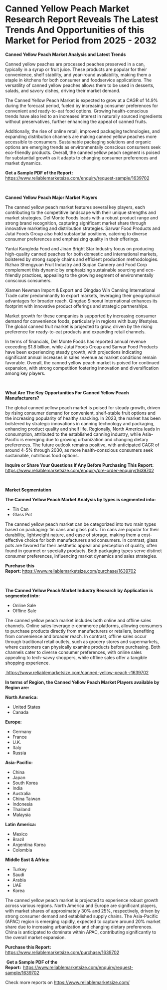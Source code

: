<p><h1>Canned Yellow Peach Market Research Report Reveals The Latest Trends And Opportunities of this Market for Period from 2025 - 2032</h1></p><p><strong>Canned Yellow Peach Market Analysis and Latest Trends</strong></p>
<p><p>Canned yellow peaches are processed peaches preserved in a can, typically in a syrup or fruit juice. These products are popular for their convenience, shelf stability, and year-round availability, making them a staple in kitchens for both consumer and foodservice applications. The versatility of canned yellow peaches allows them to be used in desserts, salads, and savory dishes, driving their market demand.</p><p>The Canned Yellow Peach Market is expected to grow at a CAGR of 14.9% during the forecast period, fueled by increasing consumer preferences for convenient and ready-to-eat food options. Growing health-conscious trends have also led to an increased interest in naturally sourced ingredients without preservatives, further enhancing the appeal of canned fruits. </p><p>Additionally, the rise of online retail, improved packaging technologies, and expanding distribution channels are making canned yellow peaches more accessible to consumers. Sustainable packaging solutions and organic options are emerging trends as environmentally conscious consumers seek eco-friendly products. Overall, the canned yellow peach segment is poised for substantial growth as it adapts to changing consumer preferences and market dynamics.</p></p>
<p><strong>Get a Sample PDF of the Report:&nbsp;</strong> <a href="https://www.reliablemarketsize.com/enquiry/request-sample/1639702?utm_campaign=3101&utm_medium=2&utm_source=Github&utm_content=ia&utm_term=07042025&utm_id=canned-yellow-peach">https://www.reliablemarketsize.com/enquiry/request-sample/1639702</a></p>
<p>&nbsp;</p>
<p><strong>Canned Yellow Peach Major Market Players</strong></p>
<p><p>The canned yellow peach market features several key players, each contributing to the competitive landscape with their unique strengths and market strategies. Del Monte Foods leads with a robust product range and strong brand recognition, capturing significant market share through innovative marketing and distribution strategies. Sarwar Food Products and Jutai Foods Group also hold substantial positions, catering to diverse consumer preferences and emphasizing quality in their offerings. </p><p>Yantai Kangleda Food and Jinan Bright Star Industry focus on producing high-quality canned peaches for both domestic and international markets, bolstered by strong supply chains and efficient production methodologies. Rizhao Shengyuan Fruit Industry and Suqian Cannery and Food Corp complement this dynamic by emphasizing sustainable sourcing and eco-friendly practices, appealing to the growing segment of environmentally conscious consumers.</p><p>Xiamen Newman Import & Export and Qingdao Win Canning International Trade cater predominantly to export markets, leveraging their geographical advantages for broader reach. Qingdao Sinonut International enhances its footprint with innovative product offerings and strategic partnerships.</p><p>Market growth for these companies is supported by increasing consumer demand for convenience foods, particularly in regions with busy lifestyles. The global canned fruit market is projected to grow, driven by the rising preference for ready-to-eat products and expanding retail channels.</p><p>In terms of financials, Del Monte Foods has reported annual revenue exceeding $1.8 billion, while Jutai Foods Group and Sarwar Food Products have been experiencing steady growth, with projections indicating significant annual increases in sales revenue as market conditions remain favorable. Overall, the canned yellow peach market is poised for continued expansion, with strong competition fostering innovation and diversification among key players.</p></p>
<p>&nbsp;</p>
<p><strong>What Are The Key Opportunities For Canned Yellow Peach Manufacturers?</strong></p>
<p><p>The global canned yellow peach market is poised for steady growth, driven by rising consumer demand for convenient, shelf-stable fruit options and the increasing popularity of healthy snacking. In 2023, the market has been bolstered by strategic innovations in canning technology and packaging, enhancing product quality and shelf life. Regionally, North America leads in consumption, attributed to the established canning industry, while Asia-Pacific is emerging due to growing urbanization and changing dietary preferences. The future outlook remains positive, with anticipated CAGR of around 4-5% through 2030, as more health-conscious consumers seek sustainable, nutritious food options.</p></p>
<p><strong>Inquire or Share Your Questions If Any Before Purchasing This Report:</strong> <a href="https://www.reliablemarketsize.com/enquiry/pre-order-enquiry/1639702?utm_campaign=3101&utm_medium=2&utm_source=Github&utm_content=ia&utm_term=07042025&utm_id=canned-yellow-peach">https://www.reliablemarketsize.com/enquiry/pre-order-enquiry/1639702</a></p>
<p>&nbsp;</p>
<p><strong>Market Segmentation</strong></p>
<p><strong>The Canned Yellow Peach Market Analysis by types is segmented into:</strong></p>
<p><ul><li>Tin Can</li><li>Glass Pot</li></ul></p>
<p><p>The canned yellow peach market can be categorized into two main types based on packaging: tin cans and glass pots. Tin cans are popular for their durability, lightweight nature, and ease of storage, making them a cost-effective choice for both manufacturers and consumers. In contrast, glass pots are favored for their aesthetic appeal and perception of quality, often found in gourmet or specialty products. Both packaging types serve distinct consumer preferences, influencing market dynamics and sales strategies.</p></p>
<p><strong>Purchase this Report:&nbsp;</strong><a href="https://www.reliablemarketsize.com/purchase/1639702?utm_campaign=3101&utm_medium=2&utm_source=Github&utm_content=ia&utm_term=07042025&utm_id=canned-yellow-peach">https://www.reliablemarketsize.com/purchase/1639702</a></p>
<p>&nbsp;</p>
<p><strong>The Canned Yellow Peach Market Industry Research by Application is segmented into:</strong></p>
<p><ul><li>Online Sale</li><li>Offline Sale</li></ul></p>
<p><p>The canned yellow peach market includes both online and offline sales channels. Online sales leverage e-commerce platforms, allowing consumers to purchase products directly from manufacturers or retailers, benefiting from convenience and broader reach. In contrast, offline sales occur through traditional retail outlets, such as grocery stores and supermarkets, where customers can physically examine products before purchasing. Both channels cater to diverse consumer preferences, with online sales appealing to tech-savvy shoppers, while offline sales offer a tangible shopping experience.</p></p>
<p><a href="https://www.reliablemarketsize.com/canned-yellow-peach-r1639702?utm_campaign=3101&utm_medium=2&utm_source=Github&utm_content=ia&utm_term=07042025&utm_id=canned-yellow-peach">&nbsp;https://www.reliablemarketsize.com/canned-yellow-peach-r1639702</a></p>
<p><strong>In terms of Region, the Canned Yellow Peach Market Players available by Region are:</strong></p>
<p>
    <p> <strong> North America: </strong>
        <ul>
            <li>United States</li>
            <li>Canada</li>
        </ul>
        </p> 
    <p> <strong> Europe: </strong>
        <ul>
            <li>Germany</li>
            <li>France</li>
            <li>U.K.</li>
            <li>Italy</li>
            <li>Russia</li>
        </ul>
        </p> 
    <p> <strong> Asia-Pacific: </strong>
        <ul>
            <li>China</li>
            <li>Japan</li>
            <li>South Korea</li>
            <li>India</li>
            <li>Australia</li>
            <li>China Taiwan</li>
            <li>Indonesia</li>
            <li>Thailand</li>
            <li>Malaysia</li>
        </ul>
        </p> 
    <p> <strong> Latin America: </strong>
        <ul>
            <li>Mexico</li>
            <li>Brazil</li>
            <li>Argentina Korea</li>
            <li>Colombia</li>
        </ul>
        </p> 
    <p> <strong> Middle East & Africa: </strong>
        <ul>
            <li>Turkey</li>
            <li>Saudi</li>
            <li>Arabia</li>
            <li>UAE</li>
            <li>Korea</li>
        </ul>
    </p>
    </p>
<p><p>The canned yellow peach market is projected to experience robust growth across various regions. North America and Europe are significant players, with market shares of approximately 30% and 25%, respectively, driven by strong consumer demand and established supply chains. The Asia-Pacific (APAC) region is emerging rapidly, expected to capture around 20% market share due to increasing urbanization and changing dietary preferences. China is anticipated to dominate within APAC, contributing significantly to the overall market expansion.</p></p>
<p><strong>Purchase this Report: </strong><a href="https://www.reliablemarketsize.com/purchase/1639702?utm_campaign=3101&utm_medium=2&utm_source=Github&utm_content=ia&utm_term=07042025&utm_id=canned-yellow-peach">https://www.reliablemarketsize.com/purchase/1639702</a></p>
<p>&nbsp;<strong>Get a Sample PDF of the Report:&nbsp;&nbsp;</strong><a href="https://www.reliablemarketsize.com/enquiry/request-sample/1639702?utm_campaign=3101&utm_medium=2&utm_source=Github&utm_content=ia&utm_term=07042025&utm_id=canned-yellow-peach">https://www.reliablemarketsize.com/enquiry/request-sample/1639702</a></p>
<p><strong></strong></p>
<p>Check more reports on <a href="https://www.reliablemarketsize.com/?utm_campaign=3101&utm_medium=2&utm_source=Github&utm_content=ia&utm_term=07042025&utm_id=canned-yellow-peach">https://www.reliablemarketsize.com/</a></p>